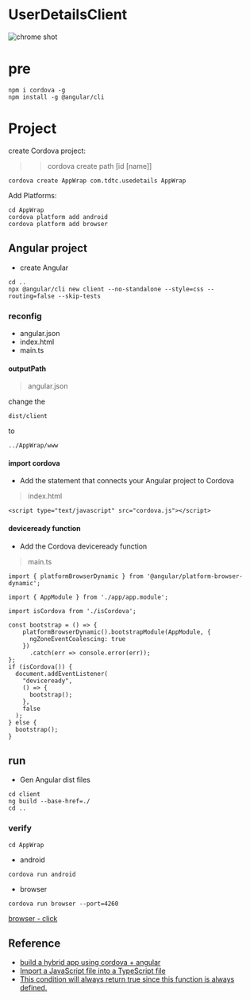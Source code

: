 # UserDetailsClient
![chrome shot](https://gitee.com/xiaobin80/cnblogs/raw/master/images/UserDetailsClient-static.png)

# pre
```
npm i cordova -g
npm install -g @angular/cli
```


# Project
create Cordova project:
>> cordova create path [id [name]]
```
cordova create AppWrap com.tdtc.usedetails AppWrap
```
Add Platforms:
```
cd AppWrap
cordova platform add android
cordova platform add browser
```

## Angular project
- create Angular
```
cd ..
npx @angular/cli new client --no-standalone --style=css --routing=false --skip-tests
```

### reconfig
- angular.json
- index.html
- main.ts

#### outputPath
> angular.json

change the 
```
dist/client
``` 
to 
```
../AppWrap/www
```

#### import cordova
- Add the statement that connects your Angular project to Cordova
> index.html
```
<script type="text/javascript" src="cordova.js"></script>
```

#### deviceready function
- Add the Cordova deviceready function
> main.ts
```
import { platformBrowserDynamic } from '@angular/platform-browser-dynamic';

import { AppModule } from './app/app.module';

import isCordova from './isCordova';

const bootstrap = () => {
	platformBrowserDynamic().bootstrapModule(AppModule, {
	  ngZoneEventCoalescing: true
	})
	  .catch(err => console.error(err));
};
if (isCordova()) {
  document.addEventListener(
    "deviceready",
    () => {
      bootstrap();
    },
    false
  );
} else {
  bootstrap();
}

```

## run
- Gen Angular dist files
```
cd client
ng build --base-href=./
cd ..
```

### verify
```
cd AppWrap
```
- android
```
cordova run android
```
- browser
```
cordova run browser --port=4260
```

[browser - click](http://localhost:4260/browser/index.html)


## Reference
- [build a hybrid app using cordova + angular](https://plainenglish.io/blog/build-a-hybrid-app-using-cordova-angular)
- [Import a JavaScript file into a TypeScript file](https://github.com/bobbyhadz/typescript-import-javascript-files)
- [This condition will always return true since this function is always defined.](https://stackoverflow.com/a/70004371)
